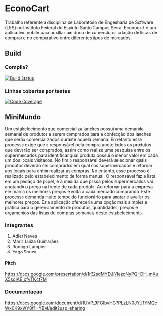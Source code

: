 # EconoCart
Trabalho referente a disciplina de Laboratório de Engenharia de Software (LES) no Instituto Federal do Espirito Santo Campus Serra. Econocart é um aplicativo mobile para auxiliar um dono de comercio na criação de listas de comprar e no comparativo entre diferentes tipos de mercados.

## Build

### Compila?

[![Build Status](https://travis-ci.org/malubsi/econocart.svg?branch=master)](https://travis-ci.org/malubsi/econocart)

### Linhas cobertas por testes

[![Code Coverage](https://codecov.io/gh/malubsi/econocart/branch/master/graph/badge.svg)](https://codecov.io/gh/malubsi/econocart)

## MiniMundo
Um estabelecimento que comercializa lanches possui uma demanda semanal de produtos a serem comprados para a confecção dos lanches que serão comercializados durante aquela semana. Entretanto esse
processo exige que o responsável pela compra anote todos os produtos que deverão ser comprados, assim como realize uma pesquisa entre os supermercados para identificar qual produto possui
o menor valor em cada um dos locais visitados. No fim o responsável deverá selecionar quais produtos deverão ser comprados em qual dos supermercados e retornar aos locais para enfim realizar as compras. No entanto, esse processo é realizado pelo estabelecimento de forma manual. O responsável faz a lista em um pedaço de papel, e a medida que passa pelos supermercados vai anotando o preço na frente de cada produto. Ao retornar para a empresa ele marca os melhores preços e volta a cada mercado comprando. Este processo demanda muito tempo do funcionário para anotar e avaliar os melhores preços. Esta aplicação ofereceria uma opção mais simples e prática para o gerenciamento de produtos, quantidades, preços e orçamentos das listas de compras semanais deste estabelecimento. 
### Integrantes
1. Adler Neves
2. Maria Luiza Guimarães
3. Rodrigo Lampier
4. Yago Souza
####  Pitch
https://docs.google.com/presentation/d/1r32sdMYDJiVIezoNyPQHDH_mXuX5soIAE_cfvTK4t7M

### Documentação
https://docs.google.com/document/d/1UVP_9FGIbvHGPPLzLN0JYU1YMQcWx0K9xWY8f1HYBVI/edit?usp=sharing
